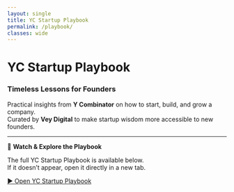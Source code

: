 ```yaml
---
layout: single
title: YC Startup Playbook
permalink: /playbook/
classes: wide
---
```


# YC Startup Playbook

### Timeless Lessons for Founders  
Practical insights from **Y Combinator** on how to start, build, and grow a company.  
Curated by **Vey Digital** to make startup wisdom more accessible to new founders.

---

🎥 **Watch & Explore the Playbook**

The full YC Startup Playbook is available below.  
If it doesn’t appear, open it directly in a new tab.

[▶️ Open YC Startup Playbook](https://playbook.samaltman.com/)
